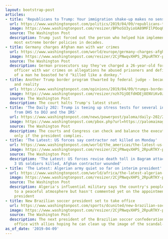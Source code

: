 ```yaml
---
layout: bootstrap-post
articles:
- title: 'Republicans to Trump: Your immigration shake-up makes no sense'
  url: https://www.washingtonpost.com/politics/2019/04/09/republicans-trump-your-immigration-shake-up-makes-no-sense/
  image: https://www.washingtonpost.com/resizer/BPhoSU3yioUA89MFIlPOoqOlOmA=/1484x0/arc-anglerfish-washpost-prod-washpost.s3.amazonaws.com/public/XYJXN2S2PUI6TGGUQRAIRUJV6I.jpg
  source: The Washington Post
  description: Trump just forced out the person who helped him implement some of the
    most extreme border policies in decades.
- title: Germany charges Afghan man with war crimes
  url: https://www.washingtonpost.com/world/europe/germany-charges-afghan-man-with-war-crimes/2019/04/09/bc511e5a-5ad9-11e9-98d4-844088d135f2_story.html
  image: https://www.washingtonpost.com/resizer/2CjPNwqvXHPS_2RpuRTKY-p3eVo=/1484x0/www.washingtonpost.com/pb/resources/img/twp-social-share.png
  source: The Washington Post
  description: German prosecutors say they've charged a 26-year-old former Afghan
    officer with war crimes on allegations he abused prisoners and defiled the corpse
    of a man he boasted he'd "killed like a donkey."
- title: Another Trump border program thwarted by federal judge - because of the law
    and reality
  url: https://www.washingtonpost.com/opinions/2019/04/09/trumps-border-problem-wont-be-solved-by-sticking-stooge-atop-dhs/
  image: https://www.washingtonpost.com/resizer/nzh7GjOEfdHDEj8ENViKv0zQ0cY=/1484x0/arc-anglerfish-washpost-prod-washpost.s3.amazonaws.com/public/474T3PS2IYI6TGGUQRAIRUJV6I.jpg
  source: The Washington Post
  description: The court halts Trump's latest stunt.
- title: 'The Daily 202: Trump is teeing up stress tests for several institutions,
    from DHS to DOJ and the IRS'
  url: https://www.washingtonpost.com/news/powerpost/paloma/daily-202/2019/04/09/daily-202-trump-is-teeing-up-stress-tests-for-several-institutions-from-dhs-to-doj-and-the-irs/5cab9f2ca7a0a475985bd368/
  image: https://www.washingtonpost.com/pbox.php?url=https://palomaimages.washingtonpost.com/pr2/da5ed0569dd48ee2497961cda8499179-5196-3464-70-8-NRLBCEQQNII6TDYMN6DYUJRIRI.jpg&w=1484&op=resize&opt=1&filter=antialias&t=20170517
  source: The Washington Post
  description: The courts and Congress can check and balance the executive branch
    only if the president complies.
- title: 'The Latest: US forces say contractor not killed on Monday'
  url: https://www.washingtonpost.com/world/the_americas/the-latest-us-forces-say-contractor-not-killed-on-monday/2019/04/09/cc455f4c-5ad4-11e9-98d4-844088d135f2_story.html
  image: https://www.washingtonpost.com/resizer/2CjPNwqvXHPS_2RpuRTKY-p3eVo=/1484x0/www.washingtonpost.com/pb/resources/img/twp-social-share.png
  source: The Washington Post
  description: 'The Latest: US forces revise death toll in Bagram attack Monday, say
    3 US soldiers killed, Afghan contractor wounded'
- title: 'The Latest: Algerian army quiet so far on interim president'
  url: https://www.washingtonpost.com/world/africa/the-latest-algerian-army-quiet-so-far-on-interim-president/2019/04/09/c2411720-5ad4-11e9-98d4-844088d135f2_story.html
  image: https://www.washingtonpost.com/resizer/2CjPNwqvXHPS_2RpuRTKY-p3eVo=/1484x0/www.washingtonpost.com/pb/resources/img/twp-social-share.png
  source: The Washington Post
  description: Algeria's influential military says the country's people are entitled
    to a peaceful atmosphere but hasn't commented yet on the appointment of an interim
    president
- title: New Brazilian soccer president set to take office
  url: https://www.washingtonpost.com/sports/dcunited/new-brazilian-soccer-president-set-to-take-office/2019/04/09/8f9b6eb0-5ad4-11e9-98d4-844088d135f2_story.html
  image: https://www.washingtonpost.com/resizer/2CjPNwqvXHPS_2RpuRTKY-p3eVo=/1484x0/www.washingtonpost.com/pb/resources/img/twp-social-share.png
  source: The Washington Post
  description: The next president of the Brazilian soccer confederation will take
    office with allies hoping he can clean up the image of the scandal-tainted body
as_of_date: '2019-04-09'
---
```


